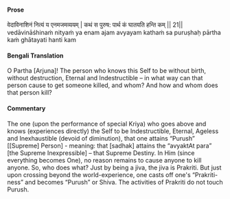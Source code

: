 #### Prose 

वेदाविनाशिनं नित्यं य एनमजमव्ययम् |
कथं स पुरुष: पार्थ कं घातयति हन्ति कम् || 21||
vedāvināśhinaṁ nityaṁ ya enam ajam avyayam
kathaṁ sa puruṣhaḥ pārtha kaṁ ghātayati hanti kam

 #### Bengali Translation 

O Partha [Arjuna]! The person who knows this Self to be without birth, without destruction, Eternal and Indestructible – in what way can that person cause to get someone killed, and whom? And how and whom does that person kill?

 #### Commentary 

The one (upon the performance of special Kriya) who goes above and knows (experiences directly) the Self to be Indestructible, Eternal, Ageless and Inexhaustible (devoid of diminution), that one attains “Purush” [[Supreme] Person] - meaning: that [sadhak] attains the “avyaktAt para” [the Supreme Inexpressible] – that Supreme Destiny. In Him (since everything becomes One), no reason remains to cause anyone to kill anyone. So, who does what? Just by being a jiva, the jiva is Prakriti. But just upon crossing beyond the world-experience, one casts off one's “Prakriti-ness” and becomes “Purush” or Shiva. The activities of Prakriti do not touch Purush.